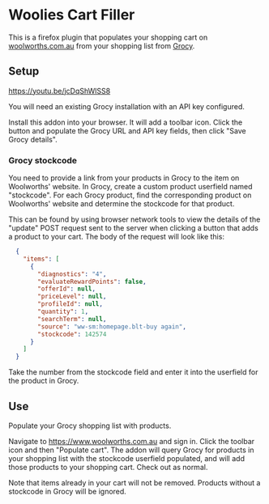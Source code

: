 # Woolies Cart Filler

This is a firefox plugin that populates your shopping cart on [woolworths.com.au](https://www.woolworths.com.au)
from your shopping list from [Grocy](https://grocy.info/).

## Setup

https://youtu.be/jcDqShWlSS8

You will need an existing Grocy installation with an API key configured.

Install this addon into your browser. It will add a toolbar icon. Click the button and populate the
Grocy URL and API key fields, then click "Save Grocy details".

### Grocy stockcode

You need to provide a link from your products in Grocy to the item on Woolworths' website. In Grocy,
create a custom product userfield named "stockcode". For each Grocy product, find the corresponding
product on Woolworths' website and determine the stockcode for that product.

This can be found by using browser network tools to view the details of the "update" POST request
sent to the server when clicking a button that adds a product to your cart. The body of the request
will look like this:

```json
  {
    "items": [
      {
        "diagnostics": "4",
        "evaluateRewardPoints": false,
        "offerId": null,
        "priceLevel": null,
        "profileId": null,
        "quantity": 1,
        "searchTerm": null,
        "source": "ww-sm:homepage.blt-buy again",
        "stockcode": 142574
      }
    ]
  }
```

Take the number from the stockcode field and enter it into the userfield for the product in Grocy.

## Use

Populate your Grocy shopping list with products.

Navigate to https://www.woolworths.com.au and sign in. Click the toolbar icon and then "Populate cart".
The addon will query Grocy for products in your shopping list with the stockcode userfield populated,
and will add those products to your shopping cart. Check out as normal.

Note that items already in your cart will not be removed. Products without a stockcode in Grocy will
be ignored.